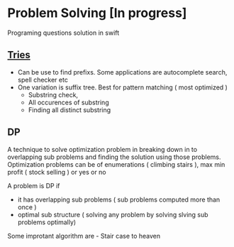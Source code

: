# Problem Solving [In progress]
Programing questions solution in swift

## [Tries](https://github.com/osama10/Problem-Solving-In-Swift/tree/main/Tries)
- Can be use to find prefixs. Some applications are autocomplete search, spell checker etc
- One variation is suffix tree. Best for pattern matching ( most optimized )
    - Substring check,
    - All occurences of substring 
    - Finding all distinct substring

## DP
A technique to solve optimization problem in breaking down in to overlapping sub problems and finding the solution using those problems. Optimization problems can be of enumerations ( climbing stairs ), max min profit ( stock selling ) or yes or no

A problem is DP if 
   - it has overlapping sub problems ( sub problems computed more than once )
   - optimal sub structure ( solving any problem by solving slving sub problems optimally)
   
Some improtant algorithm are
    - Stair case to heaven
    
